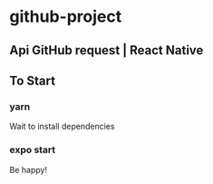 # github-project
## Api GitHub request | React Native 

## To Start

### yarn 

Wait to install dependencies

### expo start

Be happy!
